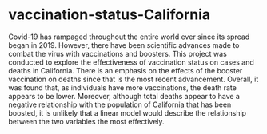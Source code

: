 # vaccination-status-California
Covid-19 has rampaged throughout the entire world ever since its spread began in 2019. However, there have been scientific advances made to combat the virus with vaccinations and boosters. This project was conducted to explore the effectiveness of vaccination status on cases and deaths in California. There is an emphasis on the effects of the booster vaccination on deaths since that is the most recent advancement. Overall, it was found that, as individuals have more vaccinations, the death rate appears to be lower. Moreover, although total deaths appear to have a negative relationship with the population of California that has been boosted, it is unlikely that a linear model would describe the relationship between the two variables the most effectively.
